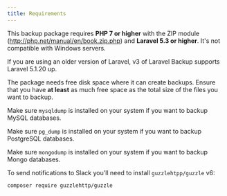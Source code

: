 ```yaml
---
title: Requirements
---
```

This backup package requires **PHP 7 or higher** with the ZIP module (http://php.net/manual/en/book.zip.php) and **Laravel 5.3 or higher**. It's not compatible with Windows servers.

If you are using an older version of Laravel, v3 of Laravel Backup supports Laravel 5.1.20 up.

The package needs free disk space where it can create backups. Ensure that you have **at least** as much free space as the total size of the files you want to backup.

Make sure `mysqldump` is installed on your system if you want to backup MySQL databases.

Make sure `pg_dump` is installed on your system if you want to backup PostgreSQL databases.

Make sure `mongodump` is installed on your system if you want to backup Mongo databases.

To send notifications to Slack you'll need to install `guzzlehtpp/guzzle` v6:

```bash
composer require guzzlehttp/guzzle
```
